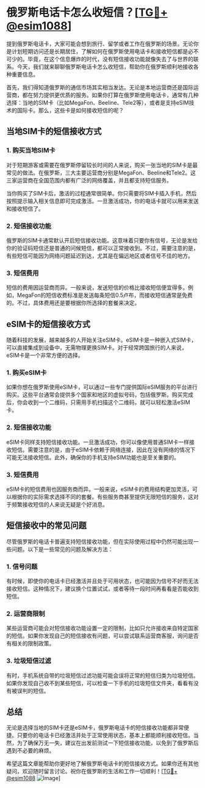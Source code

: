 # 俄罗斯电话卡怎么收短信？[[TG💪+ @esim1088](https://t.me/s/esim1088)]

提到俄罗斯电话卡，大家可能会想到旅行、留学或者工作在俄罗斯的场景。无论你是计划短期访问还是长期居住，了解如何在俄罗斯使用电话卡和接收短信都是必不可少的。毕竟，在这个信息爆炸的时代，没有短信接收功能就像失去了与世界的联系。今天，我们就来聊聊俄罗斯电话卡怎么收短信，帮助你在俄罗斯顺利地接收各种重要信息。

首先，我们得知道俄罗斯的通信市场其实相当发达。无论是本地运营商还是国际运营商，都在努力提供更优质的服务。如果你打算在俄罗斯使用电话卡，通常有几种选择：当地的SIM卡（比如MegaFon、Beeline、Tele2等），或者是支持eSIM技术的国际卡。那么，这些卡是如何接收短信的呢？

## 当地SIM卡的短信接收方式

### 1. **购买当地SIM卡**
对于短期游客或需要在俄罗斯停留较长时间的人来说，购买一张当地的SIM卡是最常见的做法。在俄罗斯，三大主要运营商分别是MegaFon、Beeline和Tele2。这三家运营商在全国范围内都有广泛的网络覆盖，并且都支持短信服务。

当你购买了SIM卡后，激活的过程通常很简单。你只需要将SIM卡插入手机，然后按照提示输入相关信息即可完成激活。一旦激活成功，你的电话卡就可以用来发送和接收短信了。

### 2. **短信接收功能**
俄罗斯的SIM卡通常默认开启短信接收功能。这意味着只要你有信号，无论是发给你的验证码短信还是普通的问候短信，都可以正常接收到。不过，需要注意的是，有些短信可能因为网络问题延迟到达，尤其是在偏远地区或者信号不佳的地方。

### 3. **短信费用**
短信的费用因运营商而异。一般来说，发送短信的价格比接收短信便宜得多。例如，MegaFon的短信收费标准是发送每条短信0.5卢布，而接收短信通常是免费的。不过，具体费用还是要根据你所选择的套餐来决定。

## eSIM卡的短信接收方式

随着科技的发展，越来越多的人开始关注eSIM卡。eSIM卡是一种嵌入式SIM卡，可以直接集成到设备中，无需物理更换SIM卡。对于经常跨国旅行的人来说，eSIM卡是一个非常方便的选择。

### 1. **购买eSIM卡**
如果你想在俄罗斯使用eSIM卡，可以通过一些专门提供国际eSIM服务的平台进行购买。这些平台通常会提供多个国家和地区的虚拟号码，包括俄罗斯。购买完成后，你会收到一个二维码，只需用手机扫描这个二维码，就可以轻松激活eSIM卡。

### 2. **短信接收功能**
eSIM卡同样支持短信接收功能。一旦激活成功，你可以像使用普通SIM卡一样接收短信。需要注意的是，由于eSIM卡依赖于网络连接，因此在没有网络的情况下可能无法接收短信。此外，确保你的手机支持eSIM功能也是至关重要的。

### 3. **短信费用**
eSIM卡的短信费用也因服务商而异。一般来说，eSIM卡的费用结构更加灵活，可以根据你的实际需求选择不同的套餐。有些服务商甚至提供无限短信的服务，这对于频繁接收短信的人来说无疑是个好消息。

## 短信接收中的常见问题

尽管俄罗斯的电话卡普遍支持短信接收功能，但在实际使用过程中仍然可能出现一些问题。以下是一些常见的问题及解决方法：

### 1. **信号问题**
有时候，即使你的电话卡已经激活并且处于可用状态，也可能因为信号不好而无法接收短信。这种情况下，建议换个位置试试，或者等待一段时间再看看是否能收到短信。

### 2. **运营商限制**
某些运营商可能会对短信接收功能设置一定的限制，比如只允许接收来自特定国家的短信。如果你发现自己的短信接收有问题，可以尝试联系运营商客服，询问是否有相关的限制政策。

### 3. **垃圾短信过滤**
有时，手机系统自带的垃圾短信过滤功能可能会误将正常的短信归类为垃圾短信。如果你发现自己收不到某些短信，可以检查一下手机的垃圾短信文件夹，看看有没有被误判的短信。

## 总结

无论是选择当地的SIM卡还是eSIM卡，俄罗斯电话卡的短信接收功能都非常便捷。只要你的电话卡已经激活并处于正常使用状态，基本上都能顺利接收短信。当然，为了确保万无一失，建议在出发前测试一下短信接收功能，以免到了俄罗斯后遇到不必要的麻烦。

希望这篇文章能帮助你更好地了解俄罗斯电话卡的短信接收方式。如果你还有其他疑问，欢迎随时留言讨论。祝你在俄罗斯的生活和工作一切顺利！[[TG💪+ @esim1088](https://t.me/s/esim1088) ![Image](https://i.postimg.cc/4NQfJmqS/Snipaste-2025-05-13-00-14-12.png)]
